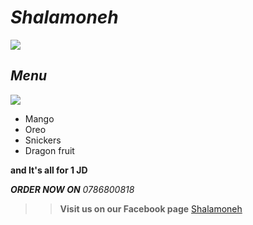 # *Shalamoneh*
![](https://scontent.famm11-1.fna.fbcdn.net/v/t39.30808-6/321620884_5769955509731891_4418662758682431429_n.jpg?_nc_cat=104&ccb=1-7&_nc_sid=09cbfe&_nc_eui2=AeHtzQ0S5zfK-irc456x_aw7wJoEDdIB4NXAmgQN0gHg1RZKdqMatxvLaLDRjWHta7jyfe_HF5H0ZfKfqsKwzQRO&_nc_ohc=cl4NNW4mHssAX_bE9g3&_nc_ht=scontent.famm11-1.fna&oh=00_AfAxQq6nvrpKjN3KGUJVn3XGvRGy8Z5HNZwZ34iJcqHAeg&oe=645A2074)



## *Menu*
 
![](https://scontent.famm11-1.fna.fbcdn.net/v/t39.30808-6/329472312_455568830007835_7406901553598506563_n.jpg?_nc_cat=105&ccb=1-7&_nc_sid=c4c01c&_nc_eui2=AeGQuJiaTRxA7Yq9ZWFNNeSY2rk3kFwPkWDauTeQXA-RYNH9TmMa9oWch4YSf8S5DoQNrJS87lcD5LIkt-S4Q5KY&_nc_ohc=J1GbY1PCBrsAX-o3PS9&_nc_ht=scontent.famm11-1.fna&oh=00_AfCAeVIHGpIYhMYZrJQqCgb8oGTqhunMxEg3GYaSyn1TMw&oe=64590C77)

<ul>
  <li>Mango</li>
  <li>Oreo</li>
  <li>Snickers</li>
  <li>Dragon fruit</li>
</ul>	

**and It's all for 1 JD**



***ORDER NOW ON** 0786800818*

>>**Visit us on our Facebook page** [Shalamoneh](https://www.facebook.com/shalmoneh.jo?ref=page_internal)
